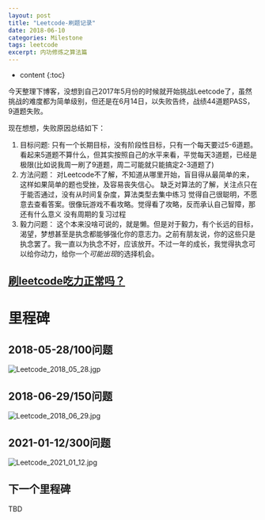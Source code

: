```yaml
---
layout: post
title: "Leetcode-刷题记录"
date: 2018-06-10
categories: Milestone
tags: leetcode
excerpt: 内功修炼之算法篇
---
```


* content
{:toc}

今天整理下博客，没想到自己2017年5月份的时候就开始挑战Leetcode了，虽然挑战的难度都为简单级别，但还是在6月14日，以失败告终，战绩44道题PASS，9道题失败。

现在想想，失败原因总结如下：

1. 目标问题: 
  只有一个长期目标，没有阶段性目标，只有一个每天要过5-6道题。看起来5道题不算什么，但其实按照自己的水平来看，平觉每天3道题，已经是极限(比如说我周一刷了9道题，周二可能就只能搞定2-3道题了)
2. 方法问题：
  对Leetcode不了解，不知道从哪里开始，盲目得从最简单的来，这样如果简单的题也受挫，及容易丧失信心。
  缺乏对算法的了解，关注点只在于能否通过，没有从时间复杂度，算法类型去集中练习
  觉得自己很聪明，不愿意去查看答案。很像玩游戏不看攻略。觉得看了攻略，反而承认自己智障，那还有什么意义
  没有周期的复习过程
3. 毅力问题：
  这个本来没啥可说的，就是懒。但是对于毅力，有个长远的目标，渴望，梦想甚至是执念都能够强化你的意志力。之前有朋友说，你的这些只是执念罢了。我一直以为执念不好，应该放开。不过一年的成长，我觉得执念可以给你动力，给你一个*可能出现*的选择机会。

## [刷leetcode吃力正常吗？](https://www.zhihu.com/question/31092580/answer/432178498)

# 里程碑

## 2018-05-28/100问题
![Leetcode_2018_05_28.jgp]({{site.static}}/images/Leetcode_2018_05_28.jpg)<!-- .element height="50%" width="50%" -->

## 2018-06-29/150问题
![Leetcode_2018_06_29.jpg]({{site.static}}/images/Leetcode_2018_06_29.jpg)<!-- .element height="50%" width="50%" -->

## 2021-01-12/300问题
![Leetcode_2021_01_12.jpg]({{site.static}}/images/Leetcode_2021_01_12.jpg)<!-- .element height="50%" width="50%" -->

## 下一个里程碑
  TBD